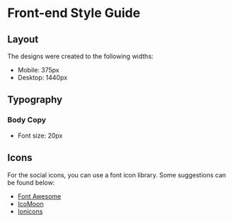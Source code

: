 # Front-end Style Guide

## Layout

The designs were created to the following widths:

- Mobile: 375px
- Desktop: 1440px

<!-- ## Colors

### Primary

- Blue: hsl(223, 87%, 63%)

### Secondary

- Pale Blue: hsl(223, 100%, 88%)
- Light Red: hsl(354, 100%, 66%)

### Neutral

- Gray: hsl(0, 0%, 59%)
- Very Dark Blue: hsl(209, 33%, 12%) -->

## Typography

### Body Copy

- Font size: 20px

<!-- ### Fonts

- Family: [Libre Franklin](https://fonts.google.com/specimen/Libre+Franklin)
- Weights: 300, 600, 700 -->

## Icons

For the social icons, you can use a font icon library. Some suggestions can be found below:

- [Font Awesome](https://fontawesome.com)
- [IcoMoon](https://icomoon.io)
- [Ionicons](https://ionicons.com)
